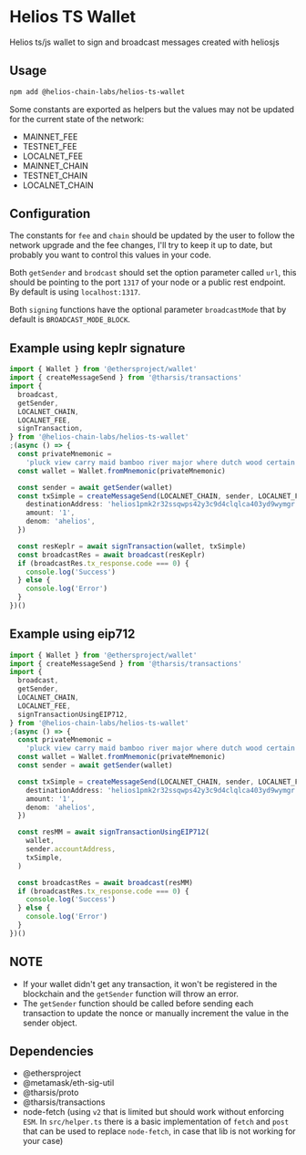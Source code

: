 # Helios TS Wallet

Helios ts/js wallet to sign and broadcast messages created with heliosjs

## Usage

```sh
npm add @helios-chain-labs/helios-ts-wallet
```

Some constants are exported as helpers but the values may not be updated for the current state of the network:

- MAINNET_FEE
- TESTNET_FEE
- LOCALNET_FEE
- MAINNET_CHAIN
- TESTNET_CHAIN
- LOCALNET_CHAIN

## Configuration

The constants for `fee` and `chain` should be updated by the user to follow the network upgrade and the fee changes, I'll try to keep it up to date, but probably you want to control this values in your code.

Both `getSender` and `brodcast` should set the option parameter called `url`, this should be pointing to the port `1317` of your node or a public rest endpoint. By default is using `localhost:1317`.

Both `signing` functions have the optional parameter `broadcastMode` that by default is `BROADCAST_MODE_BLOCK`.

## Example using keplr signature

```ts
import { Wallet } from '@ethersproject/wallet'
import { createMessageSend } from '@tharsis/transactions'
import {
  broadcast,
  getSender,
  LOCALNET_CHAIN,
  LOCALNET_FEE,
  signTransaction,
} from '@helios-chain-labs/helios-ts-wallet'
;(async () => {
  const privateMnemonic =
    'pluck view carry maid bamboo river major where dutch wood certain oval order wise awkward clerk adult summer because number raven coil crunch hat'
  const wallet = Wallet.fromMnemonic(privateMnemonic)

  const sender = await getSender(wallet)
  const txSimple = createMessageSend(LOCALNET_CHAIN, sender, LOCALNET_FEE, '', {
    destinationAddress: 'helios1pmk2r32ssqwps42y3c9d4clqlca403yd9wymgr',
    amount: '1',
    denom: 'ahelios',
  })

  const resKeplr = await signTransaction(wallet, txSimple)
  const broadcastRes = await broadcast(resKeplr)
  if (broadcastRes.tx_response.code === 0) {
    console.log('Success')
  } else {
    console.log('Error')
  }
})()
```

## Example using eip712

```ts
import { Wallet } from '@ethersproject/wallet'
import { createMessageSend } from '@tharsis/transactions'
import {
  broadcast,
  getSender,
  LOCALNET_CHAIN,
  LOCALNET_FEE,
  signTransactionUsingEIP712,
} from '@helios-chain-labs/helios-ts-wallet'
;(async () => {
  const privateMnemonic =
    'pluck view carry maid bamboo river major where dutch wood certain oval order wise awkward clerk adult summer because number raven coil crunch hat'
  const wallet = Wallet.fromMnemonic(privateMnemonic)
  const sender = await getSender(wallet)

  const txSimple = createMessageSend(LOCALNET_CHAIN, sender, LOCALNET_FEE, '', {
    destinationAddress: 'helios1pmk2r32ssqwps42y3c9d4clqlca403yd9wymgr',
    amount: '1',
    denom: 'ahelios',
  })

  const resMM = await signTransactionUsingEIP712(
    wallet,
    sender.accountAddress,
    txSimple,
  )

  const broadcastRes = await broadcast(resMM)
  if (broadcastRes.tx_response.code === 0) {
    console.log('Success')
  } else {
    console.log('Error')
  }
})()
```

## NOTE

- If your wallet didn't get any transaction, it won't be registered in the blockchain and the `getSender` function will throw an error.
- The `getSender` function should be called before sending each transaction to update the nonce or manually increment the value in the sender object.

## Dependencies

- @ethersproject
- @metamask/eth-sig-util
- @tharsis/proto
- @tharsis/transactions
- node-fetch (using `v2` that is limited but should work without enforcing `ESM`. In `src/helper.ts` there is a basic implementation of `fetch` and `post` that can be used to replace `node-fetch`, in case that lib is not working for your case)
